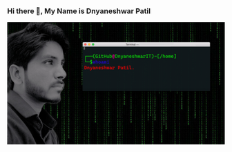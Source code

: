 ### Hi there 👋, My Name is Dnyaneshwar Patil
![I am GitHub Readme Generator's creator](https://github.com/DnyaneshwarIT/DnyaneshwarIT/blob/main/titlegh.jpg)






